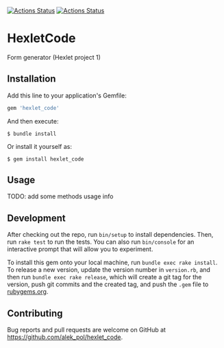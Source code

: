 [![Actions Status](https://github.com/alek-pol/rails-project-lvl1/workflows/hexlet-check/badge.svg)](https://github.com/alek-pol/rails-project-lvl1/actions)
[![Actions Status](https://github.com/alek-pol/rails-project-lvl1/workflows/build/badge.svg)](https://github.com/alek-pol/rails-project-lvl1/actions)

# HexletCode

Form generator (Hexlet project 1)

## Installation

Add this line to your application's Gemfile:

```ruby
gem 'hexlet_code'
```

And then execute:

    $ bundle install

Or install it yourself as:

    $ gem install hexlet_code

## Usage

TODO: add some methods usage info

## Development

After checking out the repo, run `bin/setup` to install dependencies. Then, run `rake test` to run the tests. You can also run `bin/console` for an interactive prompt that will allow you to experiment.

To install this gem onto your local machine, run `bundle exec rake install`. To release a new version, update the version number in `version.rb`, and then run `bundle exec rake release`, which will create a git tag for the version, push git commits and the created tag, and push the `.gem` file to [rubygems.org](https://rubygems.org).

## Contributing

Bug reports and pull requests are welcome on GitHub at https://github.com/alek_pol/hexlet_code.
